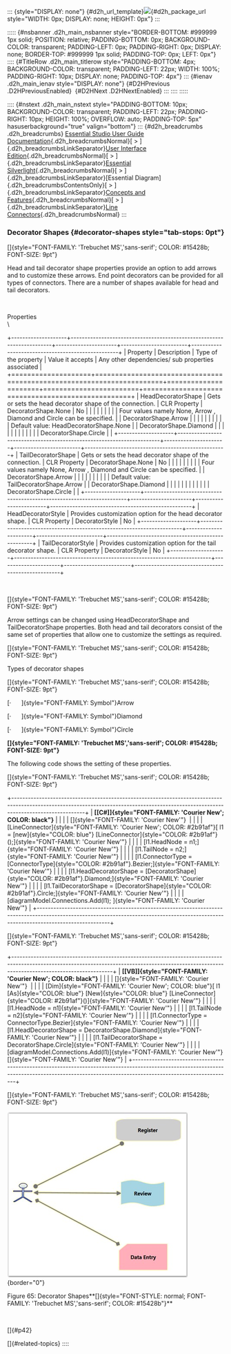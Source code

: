::: {style="DISPLAY: none"}
[](ms-xhelp:///?Id=d2h_url_template){#d2h_url_template}![](!package_url!){#d2h_package_url style="WIDTH: 0px; DISPLAY: none; HEIGHT: 0px"}
:::

::::: {#nsbanner .d2h_main_nsbanner style="BORDER-BOTTOM: #999999 1px solid; POSITION: relative; PADDING-BOTTOM: 0px; BACKGROUND-COLOR: transparent; PADDING-LEFT: 0px; PADDING-RIGHT: 0px; DISPLAY: none; BORDER-TOP: #999999 1px solid; PADDING-TOP: 0px; LEFT: 0px"}
:::: {#TitleRow .d2h_main_titlerow style="PADDING-BOTTOM: 4px; BACKGROUND-COLOR: transparent; PADDING-LEFT: 22px; WIDTH: 100%; PADDING-RIGHT: 10px; DISPLAY: none; PADDING-TOP: 4px"}
::: {#ienav .d2h_main_ienav style="DISPLAY: none"}
[](ms-xhelp:///?Id=c3d0c15c-3d15-466e-bdec-6bea27693514){#D2HPrevious .D2HPreviousEnabled}  [](ms-xhelp:///?Id=2f5db9fb-4753-4909-a212-41d68b2d2c35){#D2HNext .D2HNextEnabled}
:::
::::
:::::

:::: {#nstext .d2h_main_nstext style="PADDING-BOTTOM: 10px; BACKGROUND-COLOR: transparent; PADDING-LEFT: 22px; PADDING-RIGHT: 10px; HEIGHT: 100%; OVERFLOW: auto; PADDING-TOP: 5px" hasuserbackground="true" valign="bottom"}
::: {#d2h_breadcrumbs .d2h_breadcrumbs}
[Essential Studio User Guide Documentation](ms-xhelp:///?Id=12457748-09e3-4d74-a240-8e049cedf030){.d2h_breadcrumbsNormal}[ \> ]{.d2h_breadcrumbsLinkSeparator}[User Interface Edition](ms-xhelp:///?Id=c29296b7-531c-413b-a0ec-488ca1f7f669){.d2h_breadcrumbsNormal}[ \> ]{.d2h_breadcrumbsLinkSeparator}[Essential Silverlight](ms-xhelp:///?Id=66221bd1-ba2e-43c2-94a7-618f50e01d24){.d2h_breadcrumbsNormal}[ \> ]{.d2h_breadcrumbsLinkSeparator}[Essential Diagram]{.d2h_breadcrumbsContentsOnly}[ \> ]{.d2h_breadcrumbsLinkSeparator}[Concepts and Features](ms-xhelp:///?Id=d592a058-dcc0-44a4-994e-e7901da8db52){.d2h_breadcrumbsNormal}[ \> ]{.d2h_breadcrumbsLinkSeparator}[Line Connectors](ms-xhelp:///?Id=c0725ce8-38f1-496a-8a8e-c6602250e6b6){.d2h_breadcrumbsNormal}
:::

### Decorator Shapes {#decorator-shapes style="tab-stops: 0pt"}

[]{style="FONT-FAMILY: 'Trebuchet MS','sans-serif'; COLOR: #15428b; FONT-SIZE: 9pt"} 

Head and tail decorator shape properties provide an option to add arrows and to customize these arrows. End point decorators can be provided for all types of connectors. There are a number of shapes available for head and tail decorators.

 

Properties\
\

+--------------------+-----------------------------------------------------------------------+----------------------+------------------------+---------------------------------------------------+
| Property           | Description                                                           | Type of the property | Value it accepts       | Any other dependencies/ sub properties associated |
+====================+=======================================================================+======================+========================+===================================================+
| HeadDecoratorShape | Gets or sets the head decorator shape of the connection.              | CLR Property         | DecoratorShape.None    | No                                                |
|                    |                                                                       |                      |                        |                                                   |
|                    | Four values namely None, Arrow , Diamond and Circle can be specified. |                      | DecoratorShape.Arrow   |                                                   |
|                    |                                                                       |                      |                        |                                                   |
|                    | Default value: HeadDecoratorShape.None                                |                      | DecoratorShape.Diamond |                                                   |
|                    |                                                                       |                      |                        |                                                   |
|                    |                                                                       |                      | DecoratorShape.Circle  |                                                   |
+--------------------+-----------------------------------------------------------------------+----------------------+------------------------+---------------------------------------------------+
| TailDecoratorShape | Gets or sets the head decorator shape of the connection.              | CLR Property         | DecoratorShape.None    | No                                                |
|                    |                                                                       |                      |                        |                                                   |
|                    | Four values namely None, Arrow , Diamond and Circle can be specified. |                      | DecoratorShape.Arrow   |                                                   |
|                    |                                                                       |                      |                        |                                                   |
|                    | Default value: TailDecoratorShape.Arrow                               |                      | DecoratorShape.Diamond |                                                   |
|                    |                                                                       |                      |                        |                                                   |
|                    |                                                                       |                      | DecoratorShape.Circle  |                                                   |
+--------------------+-----------------------------------------------------------------------+----------------------+------------------------+---------------------------------------------------+
| HeadDecoratorStyle | Provides customization option for the head decorator shape.           | CLR Property         | DecoratorStyle         | No                                                |
+--------------------+-----------------------------------------------------------------------+----------------------+------------------------+---------------------------------------------------+
| TailDecoratorStyle | Provides customization option for the tail decorator shape.           | CLR Property         | DecoratorStyle         | No                                                |
+--------------------+-----------------------------------------------------------------------+----------------------+------------------------+---------------------------------------------------+

 

[]{style="FONT-FAMILY: 'Trebuchet MS','sans-serif'; COLOR: #15428b; FONT-SIZE: 9pt"} 

Arrow settings can be changed using HeadDecoratorShape and TailDecoratorShape properties. Both head and tail decorators consist of the same set of properties that allow one to customize the settings as required.

[]{style="FONT-FAMILY: 'Trebuchet MS','sans-serif'; COLOR: #15428b; FONT-SIZE: 9pt"} 

Types of decorator shapes

[]{style="FONT-FAMILY: 'Trebuchet MS','sans-serif'; COLOR: #15428b; FONT-SIZE: 9pt"} 

[·      ]{style="FONT-FAMILY: Symbol"}Arrow

[·      ]{style="FONT-FAMILY: Symbol"}Diamond

[·      ]{style="FONT-FAMILY: Symbol"}Circle

**[]{style="FONT-FAMILY: 'Trebuchet MS','sans-serif'; COLOR: #15428b; FONT-SIZE: 9pt"}** 

The following code shows the setting of these properties.

[]{style="FONT-FAMILY: 'Trebuchet MS','sans-serif'; COLOR: #15428b; FONT-SIZE: 9pt"} 

+--------------------------------------------------------------------------------------------------------------------------------------------------------------------------------------+
| **[\[C#\]]{style="FONT-FAMILY: 'Courier New'; COLOR: black"}**                                                                                                                       |
|                                                                                                                                                                                      |
| []{style="FONT-FAMILY: 'Courier New'"}                                                                                                                                               |
|                                                                                                                                                                                      |
| [LineConnector]{style="FONT-FAMILY: 'Courier New'; COLOR: #2b91af"}[ l1 = [new]{style="COLOR: blue"} [LineConnector]{style="COLOR: #2b91af"}();]{style="FONT-FAMILY: 'Courier New'"} |
|                                                                                                                                                                                      |
| [l1.HeadNode = n1;]{style="FONT-FAMILY: 'Courier New'"}                                                                                                                              |
|                                                                                                                                                                                      |
| [l1.TailNode = n2;]{style="FONT-FAMILY: 'Courier New'"}                                                                                                                              |
|                                                                                                                                                                                      |
| [l1.ConnectorType = [ConnectorType]{style="COLOR: #2b91af"}.Bezier;]{style="FONT-FAMILY: 'Courier New'"}                                                                             |
|                                                                                                                                                                                      |
| [l1.HeadDecoratorShape = [DecoratorShape]{style="COLOR: #2b91af"}.Diamond;]{style="FONT-FAMILY: 'Courier New'"}                                                                      |
|                                                                                                                                                                                      |
| [l1.TailDecoratorShape = [DecoratorShape]{style="COLOR: #2b91af"}.Circle;]{style="FONT-FAMILY: 'Courier New'"}                                                                       |
|                                                                                                                                                                                      |
| [diagramModel.Connections.Add(l1); ]{style="FONT-FAMILY: 'Courier New'"}                                                                                                             |
+--------------------------------------------------------------------------------------------------------------------------------------------------------------------------------------+

[]{style="FONT-FAMILY: 'Trebuchet MS','sans-serif'; COLOR: #15428b; FONT-SIZE: 9pt"} 

+------------------------------------------------------------------------------------------------------------------------------------------------------------------------------------------------+
| **[\[VB\]]{style="FONT-FAMILY: 'Courier New'; COLOR: black"}**                                                                                                                                 |
|                                                                                                                                                                                                |
| []{style="FONT-FAMILY: 'Courier New'"}                                                                                                                                                         |
|                                                                                                                                                                                                |
| [Dim]{style="FONT-FAMILY: 'Courier New'; COLOR: blue"}[ l1 [As]{style="COLOR: blue"} [New]{style="COLOR: blue"} [LineConnector]{style="COLOR: #2b91af"}()]{style="FONT-FAMILY: 'Courier New'"} |
|                                                                                                                                                                                                |
| [l1.HeadNode = n1]{style="FONT-FAMILY: 'Courier New'"}                                                                                                                                         |
|                                                                                                                                                                                                |
| [l1.TailNode = n2]{style="FONT-FAMILY: 'Courier New'"}                                                                                                                                         |
|                                                                                                                                                                                                |
| [l1.ConnectorType = ConnectorType.Bezier]{style="FONT-FAMILY: 'Courier New'"}                                                                                                                  |
|                                                                                                                                                                                                |
| [l1.HeadDecoratorShape = DecoratorShape.Diamond]{style="FONT-FAMILY: 'Courier New'"}                                                                                                           |
|                                                                                                                                                                                                |
| [l1.TailDecoratorShape = DecoratorShape.Circle]{style="FONT-FAMILY: 'Courier New'"}                                                                                                            |
|                                                                                                                                                                                                |
| [diagramModel.Connections.Add(l1)]{style="FONT-FAMILY: 'Courier New'"}[]{style="FONT-FAMILY: 'Courier New'"}                                                                                   |
+------------------------------------------------------------------------------------------------------------------------------------------------------------------------------------------------+

[]{style="FONT-FAMILY: 'Trebuchet MS','sans-serif'; COLOR: #15428b; FONT-SIZE: 9pt"} 

![](ImagesExt/image62_73.jpg){border="0"}

Figure 65: Decorator Shapes**[]{style="FONT-STYLE: normal; FONT-FAMILY: 'Trebuchet MS','sans-serif'; COLOR: #15428b"}**

 

[]{#p42} 

[]{#related-topics}
::::
